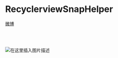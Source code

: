 # RecyclerviewSnapHelper
[微博](https://blog.csdn.net/qqyanjiang/article/details/115893195?spm=1001.2014.3001.5501)
</br>
</br>
</br>
</br>

![在这里插入图片描述](https://img-blog.csdnimg.cn/20210420094127147.gif)
